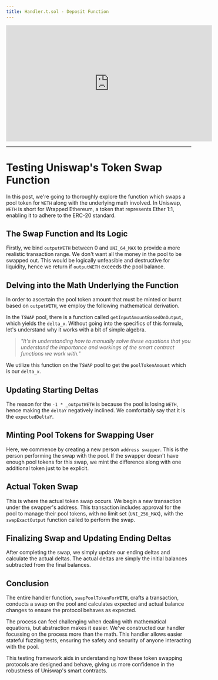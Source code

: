 ```yaml
---
title: Handler.t.sol - Deposit Function
---
```


<iframe width="560" height="315" src="https://www.youtube.com/embed/hsoPWni-s5Y?si=_hNSkLxwfNu-BXbn" title="YouTube video player" frameborder="0" allow="accelerometer; autoplay; clipboard-write; encrypted-media; gyroscope; picture-in-picture; web-share" allowfullscreen></iframe>

---

# Testing Uniswap's Token Swap Function

In this post, we're going to thoroughly explore the function which swaps a pool token for `WETH` along with the underlying math involved. In Uniswap, `WETH` is short for Wrapped Ethereum, a token that represents Ether 1:1, enabling it to adhere to the ERC-20 standard.

## The Swap Function and Its Logic

Firstly, we bind `outputWETH` between 0 and `UNI_64_MAX` to provide a more realistic transaction range. We don't want all the money in the pool to be swapped out. This would be logically unfeasible and destructive for liquidity, hence we return if `outputWETH` exceeds the pool balance.

## Delving into the Math Underlying the Function

In order to ascertain the pool token amount that must be minted or burnt based on `outputWETH`, we employ the following mathematical derivation.

In the `TSWAP` pool, there is a function called `getInputAmountBasedOnOutput`, which yields the `delta_x`. Without going into the specifics of this formula, let's understand why it works with a bit of simple algebra.

> _"It's in understanding how to manually solve these equations that you understand the importance and workings of the smart contract functions we work with."_

We utilize this function on the `TSWAP` pool to get the `poolTokenAmount` which is our `delta_x`.

## Updating Starting Deltas

The reason for the `-1 * _outputWETH` is because the pool is losing `WETH`, hence making the `deltaY` negatively inclined. We comfortably say that it is the `expectedDeltaY`.

## Minting Pool Tokens for Swapping User

Here, we commence by creating a new person `address swapper`. This is the person performing the swap with the pool. If the swapper doesn't have enough pool tokens for this swap, we mint the difference along with one additional token just to be explicit.

## Actual Token Swap

This is where the actual token swap occurs. We begin a new transaction under the swapper's address. This transaction includes approval for the pool to manage their pool tokens, with no limit set (`UNI_256_MAX`), with the `swapExactOutput` function called to perform the swap.

## Finalizing Swap and Updating Ending Deltas

After completing the swap, we simply update our ending deltas and calculate the actual deltas. The actual deltas are simply the initial balances subtracted from the final balances.

## Conclusion

The entire handler function, `swapPoolTokenForWETH`, crafts a transaction, conducts a swap on the pool and calculates expected and actual balance changes to ensure the protocol behaves as expected.

The process can feel challenging when dealing with mathematical equations, but abstraction makes it easier. We've constructed our handler focussing on the process more than the math. This handler allows easier stateful fuzzing tests, ensuring the safety and security of anyone interacting with the pool.

This testing framework aids in understanding how these token swapping protocols are designed and behave, giving us more confidence in the robustness of Uniswap's smart contracts.
